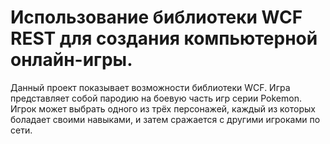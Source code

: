 # Использование библиотеки WCF REST для создания компьютерной онлайн-игры. 
Данный проект показывает возможности библиотеки WCF. 
Игра представляет собой пародию на боевую часть игр серии Pokemon. Игрок может выбрать одного из трёх персонажей, каждый из которых боладает своими навыками, и затем сражается с другими игроками по сети.
